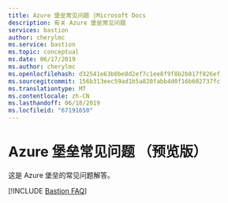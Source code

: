 ```yaml
---
title: Azure 堡垒常见问题 |Microsoft Docs
description: 有关 Azure 堡垒常见问题
services: bastion
author: cherylmc
ms.service: bastion
ms.topic: conceptual
ms.date: 06/17/2019
ms.author: cherylmc
ms.openlocfilehash: d32541e63b0be8d2ef7c1ee8f9f8b2b817f826ef
ms.sourcegitcommit: 156b313eec59ad1b5a820fabb4d0f16b602737fc
ms.translationtype: MT
ms.contentlocale: zh-CN
ms.lasthandoff: 06/18/2019
ms.locfileid: "67191650"
---
```

# <a name="azure-bastion-faq-preview"></a>Azure 堡垒常见问题 （预览版）

这是 Azure 堡垒的常见问题解答。

[!INCLUDE [Bastion FAQ](../../includes/bastion-faq-include.md)]